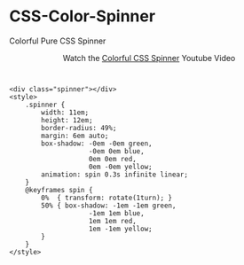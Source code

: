 # CSS-Color-Spinner
Colorful Pure CSS Spinner

<div style="text-align:center; margin:10px">Watch the <a href="https://youtube.com/shorts/PcI_NDH5Q7k" target="_blank">Colorful CSS Spinner</a> Youtube Video</div>
<div><br/></div>

```
<div class="spinner"></div>
<style>
    .spinner {
        width: 11em;
        height: 12em;
        border-radius: 49%;
        margin: 6em auto;
        box-shadow: -0em -0em green,
                    -0em 0em blue,
                    0em 0em red,
                    0em -0em yellow;
        animation: spin 0.3s infinite linear;
    }
    @keyframes spin {
        0%  { transform: rotate(1turn); }
        50% { box-shadow: -1em -1em green,
                    -1em 1em blue,
                    1em 1em red,
                    1em -1em yellow;
        }
    }
</style>
```
